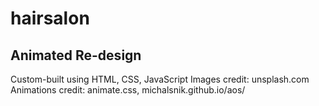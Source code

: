 # hairsalon
## Animated Re-design
Custom-built using HTML, CSS, JavaScript
Images credit: unsplash.com
Animations credit: animate.css, michalsnik.github.io/aos/
